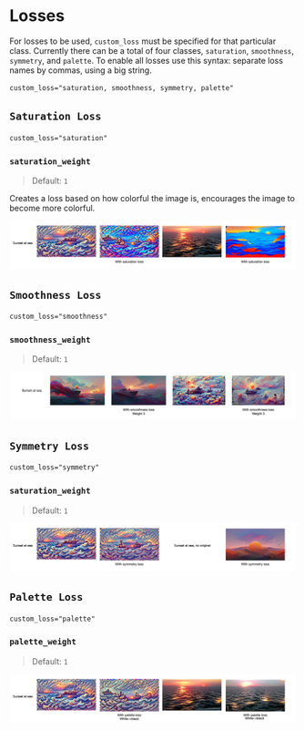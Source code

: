 # Losses

For losses to be used, `custom_loss` must be specified for that particular class. Currently there can be a total of four classes, `saturation`, `smoothness`, `symmetry`, and `palette`. To enable all losses use this syntax: separate loss names by commas, using a big string.

```
custom_loss="saturation, smoothness, symmetry, palette"
```



## `Saturation Loss`

```
custom_loss="saturation"
```

### `saturation_weight`

> Default: `1`

Creates a loss based on how colorful the image is, encourages the image to become more colorful.

![saturation wpixel](losses/saturation%20wpixel.png)

## `Smoothness Loss`
```
custom_loss="smoothness"
```

### `smoothness_weight`

> Default: `1`

![sommthness](losses/sommthness.png)

## `Symmetry Loss`

```
custom_loss="symmetry"
```

### `saturation_weight`

> Default: `1`

![symemtryloss](losses/symemtryloss.png)

## `Palette Loss`

```
custom_loss="palette"
```

### `palette_weight`

> Default: `1`

![palettename](losses/palettename.png)



